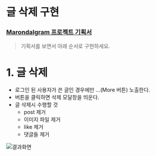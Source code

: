 # 글 삭제 구현

### [Marondalgram 프로젝트 기획서](https://ovenapp.io/project/MEoDuSsYW8NUBUR7wH788CN5yck53bCz#IMbQe)

> 기획서를 보면서 아래 순서로 구현하세요.  

# 1. 글 삭제 

* 로그인 된 사용자가 쓴 글인 경우에만 ...(More 버튼) 노출한다.
* 버튼을 클릭하면 삭제 모달창을 띄운다.
* 글 삭제시 수행할 것 
  * post 제거
  * 이미지 파일 제거
  * like 제거
  * 댓글들 제거

![결과화면](/material/images/marobiana/spring_project/delete_post.png)